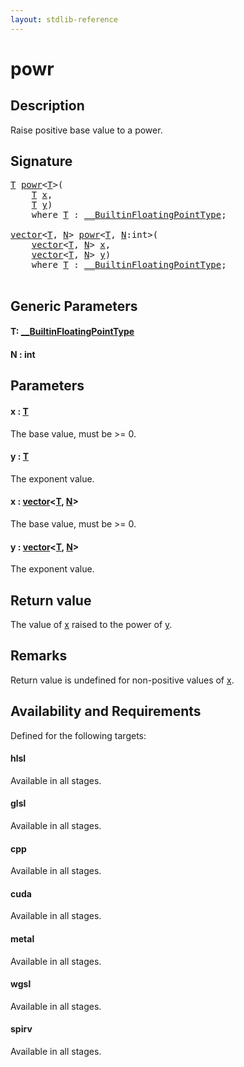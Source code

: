 ```yaml
---
layout: stdlib-reference
---
```


# powr

## Description

Raise positive base value to a power.



## Signature 

<pre>
<a href="powr.html#typeparam-T" class="code_type">T</a> <a href="powr.html">powr</a>&lt;<a href="powr.html#typeparam-T" class="code_type">T</a>&gt;(
    <a href="powr.html#typeparam-T" class="code_type">T</a> <a href="powr.html#decl-x" class="code_param">x</a>,
    <a href="powr.html#typeparam-T" class="code_type">T</a> <a href="powr.html#decl-y" class="code_param">y</a>)
    <span class='code_keyword'>where</span> <a href="powr.html#typeparam-T" class="code_type">T</a> : <a href="../interfaces/0_builtinfloatingpointtype-029hm/index.html" class="code_type">__BuiltinFloatingPointType</a>;

<a href="../types/vector/index.html" class="code_type">vector</a>&lt;<a href="powr.html#typeparam-T" class="code_type">T</a>, <a href="powr.html#decl-N" class="code_var">N</a>&gt; <a href="powr.html">powr</a>&lt;<a href="powr.html#typeparam-T" class="code_type">T</a>, <a href="powr.html#decl-N" class="code_var">N</a>:<span class="code_keyword">int</span>&gt;(
    <a href="../types/vector/index.html" class="code_type">vector</a>&lt;<a href="powr.html#typeparam-T" class="code_type">T</a>, <a href="powr.html#decl-N" class="code_var">N</a>&gt; <a href="powr.html#decl-x" class="code_param">x</a>,
    <a href="../types/vector/index.html" class="code_type">vector</a>&lt;<a href="powr.html#typeparam-T" class="code_type">T</a>, <a href="powr.html#decl-N" class="code_var">N</a>&gt; <a href="powr.html#decl-y" class="code_param">y</a>)
    <span class='code_keyword'>where</span> <a href="powr.html#typeparam-T" class="code_type">T</a> : <a href="../interfaces/0_builtinfloatingpointtype-029hm/index.html" class="code_type">__BuiltinFloatingPointType</a>;

</pre>

## Generic Parameters

####  <a id="typeparam-T"></a>T: [\_\_BuiltinFloatingPointType](../interfaces/0_builtinfloatingpointtype-029hm/index)
####  <a id="decl-N"></a>N  : int

## Parameters

####  <a id="decl-x"></a>x  : [T](powr#typeparam-T)
The base value, must be >= 0.

####  <a id="decl-y"></a>y  : [T](powr#typeparam-T)
The exponent value.

####  <a id="decl-x"></a>x  : [vector](../types/vector/index)\<[T](../types/vector/index#typeparam-T), [N](../types/vector/index#decl-N)\>
The base value, must be >= 0.

####  <a id="decl-y"></a>y  : [vector](../types/vector/index)\<[T](../types/vector/index#typeparam-T), [N](../types/vector/index#decl-N)\>
The exponent value.


## Return value
The value of <span class='code'><a href="powr.html#decl-x" class="code_param">x</a></span> raised to the power of <span class='code'><a href="powr.html#decl-y" class="code_param">y</a></span>.

## Remarks
Return value is undefined for non-positive values of <span class='code'><a href="powr.html#decl-x" class="code_param">x</a></span>.


## Availability and Requirements

Defined for the following targets:

#### hlsl
Available in all stages.

#### glsl
Available in all stages.

#### cpp
Available in all stages.

#### cuda
Available in all stages.

#### metal
Available in all stages.

#### wgsl
Available in all stages.

#### spirv
Available in all stages.




